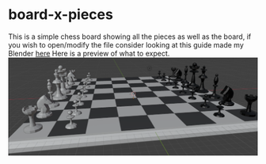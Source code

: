 # board-x-pieces
This is a simple chess board showing all the pieces as well as the board, if you wish to open/modify the file consider looking at this guide made my Blender [here](https://docs.blender.org/manual/en/latest/files/blend/open_save.html)
Here is a preview of what to expect. ![Preview](https://github.com/OlegKov33/board-x-pieces/blob/main/Preview_of_the_outcome.png)
